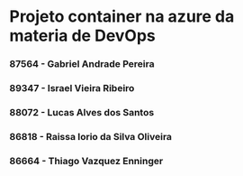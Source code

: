 # Projeto container na azure da materia de DevOps
### 87564 - Gabriel Andrade Pereira
### 89347 - Israel Vieira Ribeiro
### 88072 - Lucas Alves dos Santos 
### 86818  - Raissa Iorio da Silva Oliveira
### 86664 - Thiago Vazquez Enninger 